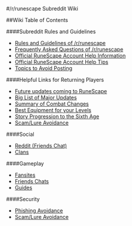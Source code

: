 
#/r/runescape Subreddit Wiki

##Wiki Table of Contents

####Subreddit Rules and Guidelines
* [Rules and Guidelines of /r/runescape](/r/runescape/wiki/rules)
* [Frequently Asked Questions of /r/runescape](/r/runescape/wiki/faq)
* [Official RuneScape Account Help Information](/r/runescape/wiki/accounthelp)
* [Official RuneScape Account Help Tips](/r/runescape/wiki/accounthelptips)
* [Topics to Avoid Posting](/r/runescape/wiki/rules#wiki_common_posts_to_avoid)

####Helpful Links for Returning Players
* [Future updates coming to RuneScape](https://www.reddit.com/r/runescape/wiki/futureupdates)
* [Big List of Major Updates](/r/runescape/wiki/updates)
* [Summary of Combat Changes](/r/runescape/wiki/combat)
* [Best Equipment for your Levels](/r/runescape/wiki/equipment)
* [Story Progression to the Sixth Age](/r/runescape/wiki/sixth-age)
* [Scam/Lure Avoidance](/r/runescape/wiki/scams)

####Social
* [Reddit (Friends Chat)](/r/runescape/wiki/fc/reddit)
* [Clans](/r/runescape/wiki/clans)

####Gameplay
* [Fansites](/r/runescape/wiki/fansites)
* [Friends Chats](/r/runescape/wiki/friends_chats)
* [Guides](/r/runescape/wiki/guides)

####Security
* [Phishing Avoidance](/r/runescape/wiki/phishing)
* [Scam/Lure Avoidance](/r/runescape/wiki/scams)